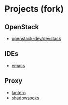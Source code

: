 Projects (fork)
=======================================

## OpenStack

- [openstack-dev/devstack](https://github.com/KellyChan/devstack)


## IDEs

- [emacs](https://github.com/KellyChan/emacs)


## Proxy

- [lantern](https://github.com/KellyChan/lantern)
- [shadowsocks](https://github.com/KellyChan/shadowsocks)

